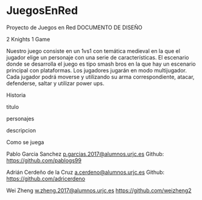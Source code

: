 # JuegosEnRed
Proyecto de Juegos en Red
DOCUMENTO DE DISEÑO

2 Knights 1 Game

Nuestro juego consiste en un 1vs1 con temática medieval en la que el jugador elige un personaje con una serie de características. El escenario donde se desarrolla el juego es tipo smash bros en la que hay un escenario principal con plataformas. Los jugadores jugarán en modo multijugador. Cada jugador podrá moverse y utilizando su arma correspondiente, atacar, defenderse, saltar y utilizar power ups. 

Historia

titulo

personajes

descripcion

Como se juega




Pablo Garcia Sanchez
p.garcias.2017@alumnos.urjc.es
Github: https://github.com/pablogs99

Adrián Cerdeño de la Cruz
a.cerdeno@alumnos.urjc.es
Github: https://github.com/adricerdeno

Wei Zheng
w.zheng.2017@alumnos.urjc.es
https://github.com/weizheng2
